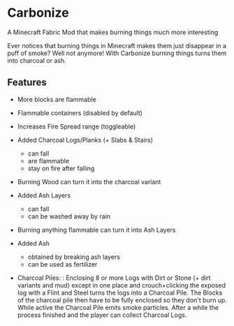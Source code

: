 # Carbonize
A Minecraft Fabric Mod that makes burning things much more interesting

Ever notices that burning things in Minecraft makes them just disappear in a puff of smoke?
Well not anymore! 
With Carbonize burning things turns them into charcoal or ash.

## Features

- More blocks are flammable
- Flammable containers (disabled by default)
- Increases Fire Spread range (toggleable)
- Added Charcoal Logs/Planks (+ Slabs & Stairs)
  - can fall
  - are flammable
  - stay on fire after falling
- Burning Wood can turn it into the charcoal variant
- Added Ash Layers
  - can fall
  - can be washed away by rain
- Burning anything flammable can turn it into Ash Layers
- Added Ash
  - obtained by breaking ash layers
  - can be used as fertilizer

- Charcoal Piles:
: 
Enclosing 8 or more Logs with Dirt or Stone (+ dirt variants and mud) except in one place and crouch+clicking the exposed 
log with a Flint and Steel turns the logs into a Charcoal Pile. The Blocks of the charcoal pile then have to be fully
enclosed so they don't burn up. While active the Charcoal Pile emits smoke particles. After a while the process finished
and the player can collect Charcoal Logs.